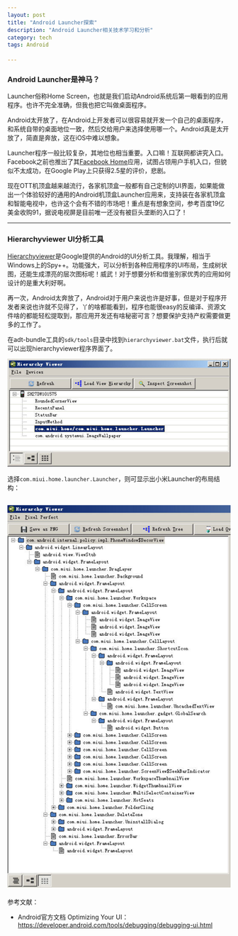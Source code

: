 ```yaml
---
layout: post
title: "Android Launcher探索"
description: "Android Launcher相关技术学习和分析"
category: tech
tags: Android

---
```


### Android Launcher是神马？

Launcher俗称Home Screen，也就是我们启动Android系统后第一眼看到的应用程序。也许不完全准确，但我也把它叫做桌面程序。

Android太开放了，在Android上开发者可以很容易就开发一个自己的桌面程序，和系统自带的桌面地位一致，然后交给用户来选择使用哪一个。Android真是太开放了，简直是奔放，这在iOS中难以想象。

Launcher程序一般比较复杂，其地位也相当重要。入口嘛！互联网都讲究入口。Facebook之前也推出了其[Facebook Home][]应用，试图占领用户手机入口，但貌似不太成功，在Google Play上只获得2.5星的评价，悲剧。

现在OTT机顶盒越来越流行，各家机顶盒一般都有自己定制的UI界面，如果能做出一个体验较好的通用的Android机顶盒Launcher应用来，支持装在各家机顶盒和智能电视中，也许这个会有不错的市场吧！重点是有想象空间，参考百度19亿美金收购91，据说电视屏是目前唯一还没有被巨头垄断的入口了！

----------

### Hierarchyviewer UI分析工具

[Hierarchyviewer][]是Google提供的Android的UI分析工具。我理解，相当于Windows上的Spy++。功能强大，可以分析到各种应用程序的UI布局，生成树状图，还能生成漂亮的层次图标呢！威武！对于想要分析和借鉴别家优秀的应用如何设计的是重大利好啊。

再一次，Android太奔放了，Android对于用户来说也许是好事，但是对于程序开发者来说也许就不见得了，丫的啥都能看到，程序也能很easy的反编译、资源文件啥的都能轻松提取到，那应用开发还有啥秘密可言？想要保护支持产权需要做更多的工作了。

在adt-bundle工具的`sdk/tools`目录中找到`hierarchyviewer.bat`文件，执行后就可以出现hierarchyviewer程序界面了。

![hierarchy_viewer.jpg](/assets/images/learn-android-launcher/hierarchy_viewer.jpg)

选择`com.miui.home.launcher.Launcher`，则可显示出小米Launcher的布局结构：

![hierarchy_viewer_pixel_perfect_window_list](/assets/images/learn-android-launcher/hierarchy_viewer_pixel_perfect_window_list.jpg)
----------

参考文献：

- Android官方文档 Optimizing Your UI：<https://developer.android.com/tools/debugging/debugging-ui.html>

[Facebook Home]: <https://developer.android.com/tools/help/hierarchy-viewer.html>  "Facebook Home"
[Hierarchyviewer]: <https://developer.android.com/tools/help/hierarchy-viewer.html>  "Hierarchy Viewer"